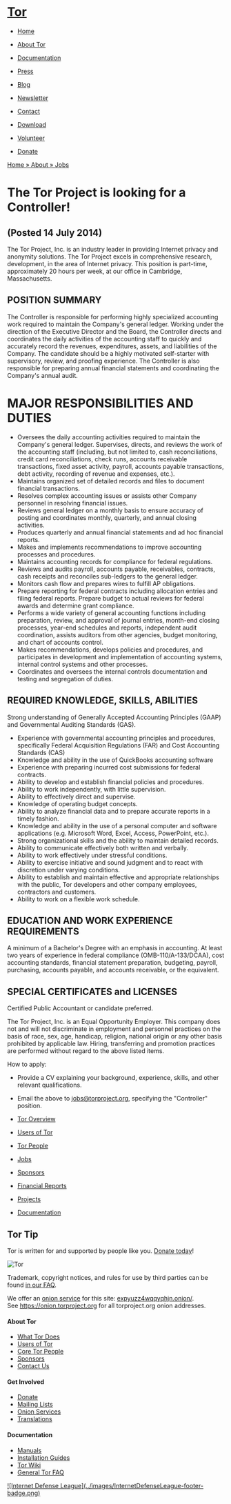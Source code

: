 # [Tor](../index.html.en)

  * [Home](../index.html.en)
  * [About Tor](../about/overview.html.en)
  * [Documentation](../docs/documentation.html.en)
  * [Press](../press/press.html.en)
  * [Blog](https://blog.torproject.org/blog/)
  * [Newsletter](https://newsletter.torproject.org)
  * [Contact](../about/contact.html.en)

  * [Download](../download/download-easy.html.en)
  * [Volunteer](../getinvolved/volunteer.html.en)
  * [Donate](../donate/donate-button.html.en)

[Home » ](../index.html.en) [About » ](../about/overview.html.en)
[Jobs](../about/jobs.html.en)

# The Tor Project is looking for a Controller!

## (Posted 14 July 2014)

The Tor Project, Inc. is an industry leader in providing Internet privacy and
anonymity solutions. The Tor Project excels in comprehensive research,
development, in the area of Internet privacy. This position is part-time,
approximately 20 hours per week, at our office in Cambridge, Massachusetts.

## POSITION SUMMARY

The Controller is responsible for performing highly specialized accounting
work required to maintain the Company's general ledger. Working under the
direction of the Executive Director and the Board, the Controller directs and
coordinates the daily activities of the accounting staff to quickly and
accurately record the revenues, expenditures, assets, and liabilities of the
Company. The candidate should be a highly motivated self-starter with
supervisory, review, and proofing experience. The Controller is also
responsible for preparing annual financial statements and coordinating the
Company's annual audit.

# MAJOR RESPONSIBILITIES AND DUTIES

  * Oversees the daily accounting activities required to maintain the Company's general ledger. Supervises, directs, and reviews the work of the accounting staff (including, but not limited to, cash reconciliations, credit card reconciliations, check runs, accounts receivable transactions, fixed asset activity, payroll, accounts payable transactions, debt activity, recording of revenue and expenses, etc.).
  * Maintains organized set of detailed records and files to document financial transactions.
  * Resolves complex accounting issues or assists other Company personnel in resolving financial issues.
  * Reviews general ledger on a monthly basis to ensure accuracy of posting and coordinates monthly, quarterly, and annual closing activities.
  * Produces quarterly and annual financial statements and ad hoc financial reports.
  * Makes and implements recommendations to improve accounting processes and procedures.
  * Maintains accounting records for compliance for federal regulations.
  * Reviews and audits payroll, accounts payable, receivables, contracts, cash receipts and reconciles sub-ledgers to the general ledger.
  * Monitors cash flow and prepares wires to fulfill AP obligations.
  * Prepare reporting for federal contracts including allocation entries and filing federal reports. Prepare budget to actual reviews for federal awards and determine grant compliance.
  * Performs a wide variety of general accounting functions including preparation, review, and approval of journal entries, month-end closing processes, year-end schedules and reports, independent audit coordination, assists auditors from other agencies, budget monitoring, and chart of accounts control.
  * Makes recommendations, develops policies and procedures, and participates in development and implementation of accounting systems, internal control systems and other processes.
  * Coordinates and oversees the internal controls documentation and testing and segregation of duties.

## REQUIRED KNOWLEDGE, SKILLS, ABILITIES

Strong understanding of Generally Accepted Accounting Principles (GAAP) and
Governmental Auditing Standards (GAS).

  * Experience with governmental accounting principles and procedures, specifically Federal Acquisition Regulations (FAR) and Cost Accounting Standards (CAS)
  * Knowledge and ability in the use of QuickBooks accounting software
  * Experience with preparing incurred cost submissions for federal contracts.
  * Ability to develop and establish financial policies and procedures.
  * Ability to work independently, with little supervision.
  * Ability to effectively direct and supervise.
  * Knowledge of operating budget concepts.
  * Ability to analyze financial data and to prepare accurate reports in a timely fashion.
  * Knowledge and ability in the use of a personal computer and software applications (e.g. Microsoft Word, Excel, Access, PowerPoint, etc.).
  * Strong organizational skills and the ability to maintain detailed records.
  * Ability to communicate effectively both written and verbally.
  * Ability to work effectively under stressful conditions.
  * Ability to exercise initiative and sound judgment and to react with discretion under varying conditions.
  * Ability to establish and maintain effective and appropriate relationships with the public, Tor developers and other company employees, contractors and customers.
  * Ability to work on a flexible work schedule.

## EDUCATION AND WORK EXPERIENCE REQUIREMENTS

A minimum of a Bachelor's Degree with an emphasis in accounting. At least two
years of experience in federal compliance (OMB-110/A-133/DCAA), cost
accounting standards, financial statement preparation, budgeting, payroll,
purchasing, accounts payable, and accounts receivable, or the equivalent.

## SPECIAL CERTIFICATES and LICENSES

Certified Public Accountant or candidate preferred.

The Tor Project, Inc. is an Equal Opportunity Employer. This company does not
and will not discriminate in employment and personnel practices on the basis
of race, sex, age, handicap, religion, national origin or any other basis
prohibited by applicable law. Hiring, transferring and promotion practices are
performed without regard to the above listed items.

How to apply:

  * Provide a CV explaining your background, experience, skills, and other relevant qualifications.
  * Email the above to jobs@torproject.org, specifying the "Controller" position.

  * [Tor Overview](../about/overview.html.en)
  * [Users of Tor](../about/torusers.html.en)
  * [Tor People](../about/corepeople.html.en)
  * [Jobs](../about/jobs.html.en)
  * [Sponsors](../about/sponsors.html.en)
  * [Financial Reports](../about/financials.html.en)
  * [Projects](../projects/projects.html.en)
  * [Documentation](../docs/documentation.html.en)

## Tor Tip

Tor is written for and supported by people like you. [Donate
today](../donate/donate.html.en)!

![Tor](../images/onion.jpg)

Trademark, copyright notices, and rules for use by third parties can be found
[in our FAQ](../docs/trademark-faq.html.en).

We offer an [onion service](https://www.torproject.org/docs/hidden-services)
for this site: [expyuzz4wqqyqhjn.onion/](http://expyuzz4wqqyqhjn.onion/).  
See <https://onion.torproject.org> for all torproject.org onion addresses.

#### About Tor

  * [What Tor Does](../about/overview.html.en)
  * [Users of Tor](../about/torusers.html.en)
  * [Core Tor People](../about/corepeople.html.en)
  * [Sponsors](../about/sponsors.html.en)
  * [Contact Us](../about/contact.html.en)

#### Get Involved

  * [Donate](../donate/donate-foot.html.en)
  * [Mailing Lists](../docs/documentation.html.en#MailingLists)
  * [Onion Services](../docs/onion-services.html.en)
  * [Translations](../getinvolved/translation.html.en)

#### Documentation

  * [Manuals](../docs/tor-manual.html.en)
  * [Installation Guides](../docs/documentation.html.en)
  * [Tor Wiki](https://trac.torproject.org/projects/tor/wiki/)
  * [General Tor FAQ](../docs/faq.html.en)

[![Internet Defense League](../images/InternetDefenseLeague-footer-
badge.png)](https://internetdefenseleague.org/)


